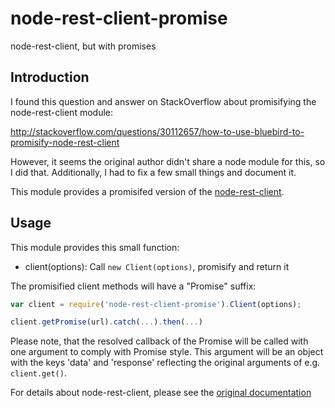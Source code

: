 # node-rest-client-promise
node-rest-client, but with promises

## Introduction

I found this question and answer on StackOverflow about promisifying
the node-rest-client module:

http://stackoverflow.com/questions/30112657/how-to-use-bluebird-to-promisify-node-rest-client

However, it seems the original author didn't share a node module
for this, so I did that. Additionally, I had to fix a few small things
and document it.

This module provides a promisifed version of the
[node-rest-client](https://www.npmjs.com/package/node-rest-client).

## Usage

This module provides this small function:
  * client(options): Call `new Client(options)`, promisify and return it

The promisified client methods will have a "Promise" suffix:

```javascript
var client = require('node-rest-client-promise').Client(options);

client.getPromise(url).catch(...).then(...)
```

Please note, that the resolved callback of the Promise will be called
with one argument to comply with Promise style. This argument will
be an object with the keys 'data' and 'response' reflecting the original
arguments of e.g. `client.get()`.

For details about node-rest-client, please see the
[original documentation](https://www.npmjs.com/package/node-rest-client)